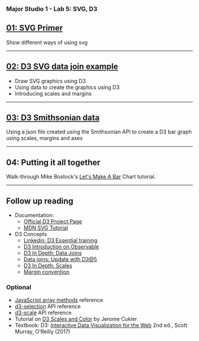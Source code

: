 ### Major Studio 1 - Lab 5: SVG, D3

## [01: SVG Primer](https://readyletsgo.github.io/major-studio-1-fa20/lab05-d3-json/01_svg_primer/)
Show different ways of using svg  

---  
## [02: D3 SVG data join example](https://readyletsgo.github.io/major-studio-1-fa20/lab05-d3-json/02_d3_svg/)
- Draw SVG graphics using D3
- Using data to create the graphics using D3
- Introducing scales and margins  


---  
## [03: D3 Smithsonian data](https://readyletsgo.github.io/major-studio-1-fa20/lab05-d3-json/03_d3_smithsonian)
Using a json file created using the Smithsonian API to create a D3 bar graph using scales, margins and axes  

---  
## 04: Putting it all together
Walk-through Mike Bostock's [Let's Make A Bar](https://observablehq.com/@d3/lets-make-a-bar-chart?collection=@d3/lets-make-a-bar-chart) Chart tutorial.


---  
## Follow up reading


- Documentation:
    - [Official D3 Project Page](https://d3js.org/)
    - [MDN SVG Tutorial](https://developer.mozilla.org/en-US/docs/Web/SVG/Tutorial)
- D3 Concepts
    - [Linkedin: D3 Essential training](https://www.linkedin.com/learning/d3-js-essential-training-for-data-scientists/welcome?u=75880858)
     - [D3 Introduction on Observable](https://observablehq.com/collection/@d3/learn-d3)
    - [D3 In Depth: Data Joins](https://www.d3indepth.com/datajoins/)
    - [Data joins: Update with D3@5](https://observablehq.com/@d3/selection-join) 
    - [D3 In Depth: Scales](https://www.d3indepth.com/scales/)
    - [Margin convention](https://observablehq.com/@d3/margin-convention)
    
### Optional
- [JavaScript array methods](https://developer.mozilla.org/en-US/docs/Web/JavaScript/Reference/Global_Objects/Array/prototype) reference
- [d3-selection](https://github.com/d3/d3-selection) API reference
- [d3-scale](https://github.com/d3/d3-scale) API reference
- Tutorial on [D3 Scales and Color](http://www.jeromecukier.net/2011/08/11/d3-scales-and-color/) by Jerome Cukier
- Textbook: D3: [Interactive Data Visualization for the Web](https://clio.columbia.edu/catalog/13137514) 2nd ed., Scott Murray, O’Reilly (2017)

